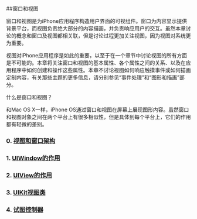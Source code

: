 ##窗口和视图

窗口和视图是为iPhone应用程序构造用户界面的可视组件。窗口为内容显示提供背景平台，而视图负责绝大部分的内容描画，并负责响应用户的交互。虽然本章讨论的概念和窗口及视图都相关联，但是讨论过程更加关注视图，因为视图对系统更为重要。

视图对iPhone应用程序是如此的重要，以至于在一个章节中讨论视图的所有方面是不可能的。本章将关注窗口和视图的基本属性、各个属性之间的关系、以及在应用程序中如何创建和操作这些属性。本章不讨论视图如何响应触摸事件或如何描画定制内容，有关那些主题的更多信息，请分别参见“事件处理”和“图形和描画”部分。


什么是窗口和视图？

和Mac OS X一样，iPhone OS通过窗口和视图在屏幕上展现图形内容。虽然窗口和视图对象之间在两个平台上有很多相似性，但是具体到每个平台上，它们的作用都有轻微的差别。
### 0. [视图和窗口架构](./architecture.md)
### 1. [UIWindow的作用](./window.md)
### 2. [UIView的作用](./uiview.md)
### 3. [UIKit视图类](./classes.md)
### 4. [试图控制器](./viewcontroller.md)
